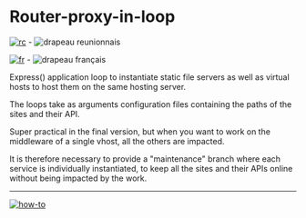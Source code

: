 # Router-proxy-in-loop
[![rc](https://img.shields.io/badge/lang-rc-6dd2b4)](https://github.com/DevonTheFloor/router-proxy-in-loop/blob/main/README.rc.md) - ![drapeau reunionnais](https://thierry-go-dev.fr/my-illu/img/drapeau/flag-rc.png)

[![fr](https://img.shields.io/badge/lang-fr-blue)](https://github.com/DevonTheFloor/router-proxy-in-loop/blob/main/README.md) - ![drapeau français](https://thierry-go-dev.fr/my-illu/img/drapeau/flag-fr.png)

Express() application loop to instantiate static file servers as well as virtual hosts to host them on the same hosting server.

The loops take as arguments configuration files containing the paths of the sites and their API.

Super practical in the final version, but when you want to work on the middleware of a single vhost, all the others are impacted.

It is therefore necessary to provide a "maintenance" branch where each service is individually instantiated, to keep all the sites and their APIs online without being impacted by the work.

---
[![how-to](https://img.shields.io/badge/how--to-use-blue.svg)](https://github.com/jonatasemidio/multilanguage-readme-pattern/blob/master/STEPS.md)
